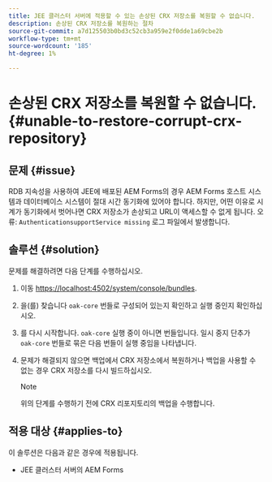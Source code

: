 ```yaml
---
title: JEE 클러스터 서버에 적용할 수 있는 손상된 CRX 저장소를 복원할 수 없습니다.
description: 손상된 CRX 저장소를 복원하는 절차
source-git-commit: a7d125503b0bd3c52cb3a959e2f0dde1a69cbe2b
workflow-type: tm+mt
source-wordcount: '185'
ht-degree: 1%

---
```


# 손상된 CRX 저장소를 복원할 수 없습니다. {#unable-to-restore-corrupt-crx-repository}

## 문제 {#issue}

RDB 지속성을 사용하여 JEE에 배포된 AEM Forms의 경우 AEM Forms 호스트 시스템과 데이터베이스 시스템이 절대 시간 동기화에 있어야 합니다. 하지만, 어떤 이유로 시계가 동기화에서 벗어나면 CRX 저장소가 손상되고 URL이 액세스할 수 없게 됩니다. 오류: `AuthenticationsupportService missing` 로그 파일에서 발생합니다.

## 솔루션 {#solution}

문제를 해결하려면 다음 단계를 수행하십시오.
1. 이동  [https://localhost:4502/system/console/bundles](http://localhost:4502/system/console/bundles).

1. 을(를) 찾습니다 `oak-core` 번들로 구성되어 있는지 확인하고 실행 중인지 확인하십시오.

1. 를 다시 시작합니다. `oak-core` 실행 중이 아니면 번들입니다. 일시 중지 단추가 `oak-core` 번들로 묶은 다음 번들이 실행 중임을 나타냅니다.

1. 문제가 해결되지 않으면 백업에서 CRX 저장소에서 복원하거나 백업을 사용할 수 없는 경우 CRX 저장소를 다시 빌드하십시오.

   >[!NOTE]
   >
   >위의 단계를 수행하기 전에 CRX 리포지토리의 백업을 수행합니다.

## 적용 대상 {#applies-to}

이 솔루션은 다음과 같은 경우에 적용됩니다.

* JEE 클러스터 서버의 AEM Forms


